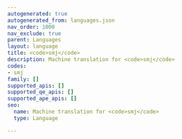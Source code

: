```yaml
---
autogenerated: true
autogenerated_from: languages.json
nav_order: 1000
nav_exclude: true
parent: Languages
layout: language
title: <code>smj</code>
description: Machine translation for <code>smj</code>
codes:
- smj
family: []
supported_apis: []
supported_qe_apis: []
supported_ape_apis: []
seo:
  name: Machine translation for <code>smj</code>
  type: Language

---
```



